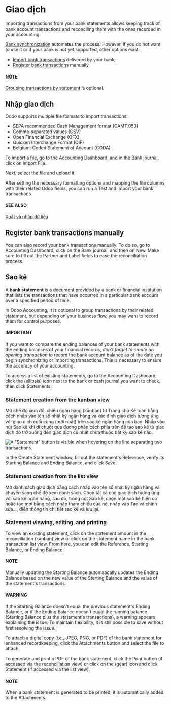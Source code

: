 # Giao dịch

Importing transactions from your bank statements allows keeping track of bank account transactions
and reconciling them with the ones recorded in your accounting.

[Bank synchronization](bank_synchronization.md) automates the process. However, if you do not
want to use it or if your bank is not yet supported, other options exist:

- [Import bank transactions](#transactions-import) delivered by your bank;
- [Register bank transactions](#transactions-register) manually.

#### NOTE
[Grouping transactions by statement](#transactions-statements) is optional.

<a id="transactions-import"></a>

## Nhập giao dịch

Odoo supports multiple file formats to import transactions:

- SEPA recommended Cash Management format (CAMT.053)
- Comma-separated values (CSV)
- Open Financial Exchange (OFX)
- Quicken Interchange Format (QIF)
- Belgium: Coded Statement of Account (CODA)

To import a file, go to the Accounting Dashboard, and in the Bank journal,
click on Import File.

Next, select the file and upload it.

After setting the necessary formatting options and mapping the file columns with their related Odoo
fields, you can run a Test and Import your bank transactions.

#### SEE ALSO
[Xuất và nhập dữ liệu](../../../essentials/export_import_data.md)

<a id="transactions-register"></a>

## Register bank transactions manually

You can also record your bank transactions manually. To do so, go to Accounting
Dashboard, click on the Bank journal, and then on New. Make sure to fill
out the Partner and Label fields to ease the reconciliation process.

<a id="transactions-statements"></a>

## Sao kê

A **bank statement** is a document provided by a bank or financial institution that lists the
transactions that have occurred in a particular bank account over a specified period of time.

In Odoo Accounting, it is optional to group transactions by their related statement, but depending
on your business flow, you may want to record them for control purposes.

#### IMPORTANT
If you want to compare the ending balances of your bank statements with the ending balances of
your financial records, *don't forget to create an opening transaction* to record the bank
account balance as of the date you begin synchronizing or importing transactions. This is
necessary to ensure the accuracy of your accounting.

To access a list of existing statements, go to the Accounting Dashboard, click the
<i class="fa fa-ellipsis-v"></i> (ellipsis) icon next to the bank or cash journal you want to
check, then click Statements.

<a id="transactions-statement-kanban"></a>

### Statement creation from the kanban view

Mở chế độ xem đối chiếu ngân hàng (kanban) từ Trang chủ Kế toán bằng cách nhấp vào tên sổ nhật ký ngân hàng và xác định giao dịch tương ứng với giao dịch cuối cùng (mới nhất) trên sao kê ngân hàng của bạn. Nhấp vào nút Sao kê khi di chuột qua đường phân cách phía trên để tạo sao kê từ giao dịch đó trở xuống đến giao dịch cũ nhất chưa thuộc bất kỳ sao kê nào.

![A "Statement" button is visible when hovering on the line separating two transactions.](applications/finance/accounting/bank/transactions/statements-kanban.png)

In the Create Statement window, fill out the statement's Reference, verify
its Starting Balance and Ending Balance, and click Save.

<a id="transactions-statement-list"></a>

### Statement creation from the list view

Mở danh sách giao dịch bằng cách nhấp vào tên sổ nhật ký ngân hàng và chuyển sang chế độ xem danh sách. Chọn tất cả các giao dịch tương ứng với sao kê ngân hàng, sau đó, trong cột Sao kê, chọn một sao kê hiện có hoặc tạo mới bằng cách nhập tham chiếu của nó, nhấp vào Tạo và chỉnh sửa..., điền thông tin chi tiết sao kê và lưu lại.

<a id="transactions-view-edit-print"></a>

### Statement viewing, editing, and printing

To view an existing statement, click on the statement amount in the reconciliation (kanban) view or
click on the statement name in the bank transaction list view. From here, you can edit the
Reference, Starting Balance, or Ending Balance.

#### NOTE
Manually updating the Starting Balance automatically updates the Ending
Balance based on the new value of the Starting Balance and the value of the
statement's transactions.

#### WARNING
If the Starting Balance doesn't equal the previous statement's Ending
Balance, or if the Ending Balance doesn't equal the running balance
(Starting Balance plus the statement's transactions), a warning appears explaining
the issue. To maintain flexibility, it is still possible to save without first resolving the
issue.

To attach a digital copy (i.e., JPEG, PNG, or PDF) of the bank statement for enhanced recordkeeping,
click the <i class="fa fa-paperclip"></i> Attachments button and select the file to attach.

To generate and print a PDF of the bank statement, click the Print button (if accessed
via the reconciliation view) or click on the <i class="fa fa-cog"></i>(gear) icon and click
<i class="fa fa-print"></i>Statement (if accessed via the list view).

#### NOTE
When a bank statement is generated to be printed, it is automatically added to the
Attachments.
